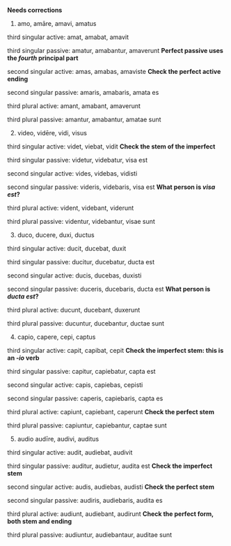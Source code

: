 **Needs corrections**

1. amo, amāre, amavi, amatus

third singular active: amat, amabat, amavit

third singular passive: amatur, amabantur, amaverunt **Perfect passive uses the *fourth* principal part**

second singular active: amas, amabas, amaviste **Check the perfect active ending**

second singular passive: amaris, amabaris, amata es

third plural active: amant, amabant, amaverunt

third plural passive: amantur, amabantur, amatae sunt

2. video, vidēre, vidi, visus

third singular active: videt, viebat, vidit **Check the stem of the imperfect**

third singular passive: videtur, videbatur, visa est

second singular active: vides, videbas, vidisti

second singular passive: videris, videbaris, visa est **What person is *visa est*?**

third plural active: vident, videbant, viderunt

third plural passive: videntur, videbantur, visae sunt

3. duco, ducere, duxi, ductus

third singular active: ducit, ducebat, duxit

third singular passive: ducitur, ducebatur, ducta est

second singular active: ducis, ducebas, duxisti

second singular passive: duceris, ducebaris, ducta est **What person is *ducta est*?**

third plural active: ducunt, ducebant, duxerunt

third plural passive: ducuntur, ducebantur, ductae sunt

4. capio, capere, cepi, captus

third singular active: capit, capibat, cepit **Check the imperfect stem: this is an *-io* verb**

third singular passive: capitur, capiebatur, capta est

second singular active: capis, capiebas, cepisti

second singular passive: caperis, capiebaris, capta es

third plural active: capiunt, capiebant, caperunt **Check the perfect stem**

third plural passive: capiuntur, capiebantur, captae sunt

5. audio audīre, audivi, auditus

third singular active: audit, audiebat, audivit

third singular passive: auditur, audietur, audita est **Check the imperfect stem**

second singular active: audis, audiebas, audisti **Check the perfect stem**

second singular passive: audiris, audiebaris, audita es

third plural active: audiunt, audiebant, audirunt **Check the perfect form, both stem and ending**

third plural passive: audiuntur, audiebantaur, auditae sunt
